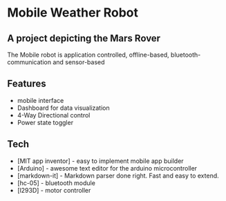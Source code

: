 # Mobile Weather Robot
## A project depicting the Mars Rover

The Mobile robot is application controlled, offline-based, bluetooth-communication 
and sensor-based

## Features

- mobile interface
- Dashboard for data visualization
- 4-Way Directional control
- Power state toggler

## Tech

- [MIT app inventor] - easy to implement mobile app builder
- [Arduino] - awesome text editor for the arduino microcontroller
- [markdown-it] - Markdown parser done right. Fast and easy to extend.
- [hc-05] - bluetooth module
- [l293D] - motor controller


